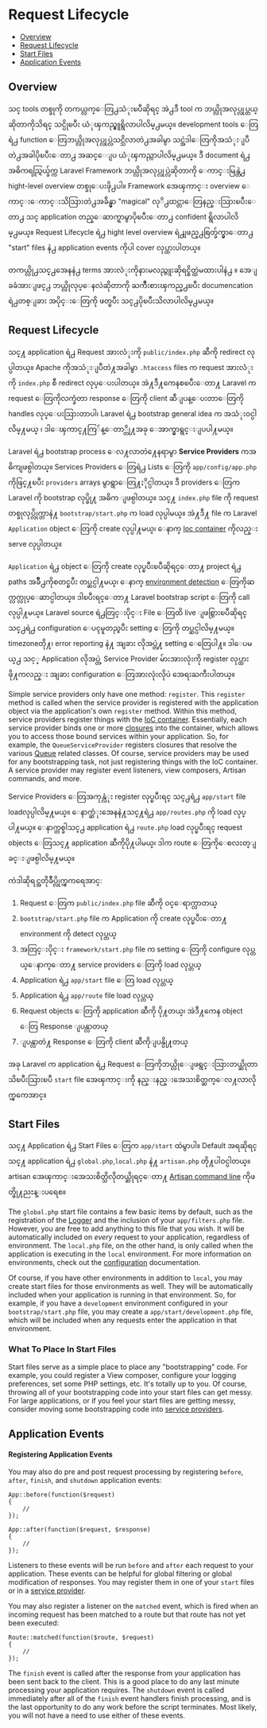 ﻿# Request Lifecycle

- [Overview](#overview)
- [Request Lifecycle](#request-lifecycle)
- [Start Files](#start-files)
- [Application Events](#application-events)

<a name="overview"></a>
## Overview

သင္ tools တစ္ခုကို တကယ္လက္ေတြ႕သံုးၿပီဆိုရင္ အဲ႕ဒီ tool က ဘယ္လိုအလုပ္လုပ္တယ္ဆိုတာကိုသိရင္ သင္ပိုၿပီး ယံုၾကည္မွူရွိလာပါလိမ္႕မယ္။ development tools ေတြရဲ႕ function ေတြဘယ္လိုအလုပ္လုပ္လဲသင္သိလာတဲ႕အခါမွာ သင္အဲဒါေတြကိုအသံုးျပဳတဲ႕အခါပိုၿပီးေတာ႕ အဆင္ေျပ ယံုၾကည္လာပါလိမ္႕မယ္။ ဒီ document ရဲ႕ အဓိကရည္ရြယ္ခ်က္က  Laravel Framework ဘယ္လိုအလုပ္လုပ္လဲဆိုတာကို ေကာင္းမြန္တဲ႕ hight-level overview တစ္ခုေပးဖို႕ပါ။ Framework အေၾကာင္း overview ေကာင္းေကာင္းသိသြားတဲ႕အခ်ိန္မွာ "magical" လုိ႕ထင္တာေတြနည္းသြားၿပီးေတာ႕ သင္ application တည္ေဆာက္ရာမွာပိုၿပီးေတာ႕ confident ရွိလာပါလိမ္႕မယ္။ Request Lifecycle  ရဲ႕ hight level overview ရဲ႕ျဖည္႕စြတ္ခ်က္မွာေတာ႕ "start" files နဲ႕ application events ကိုပါ cover လုပ္ထားပါတယ္။

တကယ္လို႕သင္႕အေနနဲ႕ terms အားလံုးကိုနားမလည္ဘူးဆိုရင္စိတ္ထဲမထားပါနဲ႕ ။ အေျခခံအားျဖင္႕ ဘယ္လိုလုပ္ေနလဲဆိုတာကို ႀကိဳးစားၾကည္႕ၿပီး documencation ရဲ႕တစ္ျခား အပိုင္းေတြကို ဖတ္ၿပီး သင္႕ပိုၿပီးသိလာပါလိမ္႕မယ္။

<a name="request-lifecycle"></a>
## Request Lifecycle

သင္႔ application ရဲ႕ Request အားလံုးကို `public/index.php` ဆီကို redirect လုပ္ပါတယ္။  Apache ကိုအသံုးျပဳတဲ႔အခါမွာ `.htaccess` files က request အားလံုးကို `index.php` စီ redirect လုပ္ေပးပါတယ္။ အဲ႔ဒီ႔ကေနစၿပီးေတာ႔ Laravel က request ေတြကိုလက္ခံတာ  response ေတြကို client ဆီျပန္ေပးတာေတြကို handles လုပ္ေပးသြားတာပါ၊ Laravel ရဲ႕  bootstrap general idea က အသံုးဝင္ပါလိမ္႔မယ္ ၊ ဒါေၾကာင္႔ကြ်န္ေတာ္တို႔အခု ေအာက္မွာရွင္းျပပါ႔မယ္။

Laravel ရဲ႕ bootstrap process ေလ႔လာတဲ႔ေနရာမွာ **Service Providers**  ကအဓိကျဖစ္ပါတယ္။ Services Providers ေတြရဲ႕  Lists ေတြကို  `app/config/app.php` ကိုဖြင္႔ၿပီး `providers` arrays မွာရွာေတြ႔ႏိုင္ပါတယ္။ ဒီ providers ေတြက Laravel ကို bootstrap လုပ္ဖို႔ အဓိက ျဖစ္ပါတယ္။ သင္႔ `index.php` file ကို request တစ္ခုလုပ္လိုက္တာနဲ႔ `bootstrap/start.php` က load လုပ္ပါမယ္။ အဲ႔ဒီ႔ file က Laravel `Application` object ေတြကို create လုပ္ပါ႔မယ္၊ ေနာက္ [Ioc container](/docs/ioc) ကိုလည္း serve လုပ္ပါတယ္။

`Application` ရဲ႕ object ေတြကို create လုပ္ၿပီးၿပီဆိုရင္ေတာ႔ project ရဲ႕ paths အခ်ိဳ႕ကိုစတင္ၿပီး တပ္ဆင္ပါ႔မယ္၊ ေနာက္ [environment detection](/docs/configuration#environment-configuration) ေတြကိုဆက္လက္လုပ္ေဆာင္ပါတယ္။ ဒါၿပီးရင္ေတာ႔ Laravel bootstrap script ေတြကို call လုပ္ပါ႔မယ္။ Laravel source ရဲ႕တြင္းပိုင္း File ေတြထိ live ျဖစ္သြားၿပီဆိုရင္ သင္႕ရဲ႕ configuration ေပၚမူတည္ၿပီး setting ေတြကို တပ္ဆင္ပါလိမ္႔မယ္။ timezoneတို႔၊ error reporting နဲ႔ အျခား လိုအပ္တဲ႔ setting ေတြေပါ႔။ ဒါေပမယ္႕ သင့္ Application လိုအပ္တဲ့ Service Provider မ်ားအားလုံးကို register လုပ္ထားဖို႔ကလည္း အျခား configuration ေတြအားလုံးလိုပဲ အေရးႀကီးပါတယ္။

Simple service providers only have one method: `register`. This `register` method is called when the service provider is registered with the application object via the application's own `register` method. Within this method, service providers register things with the [IoC container](/docs/ioc). Essentially, each service provider binds one or more [closures](http://us3.php.net/manual/en/functions.anonymous.php) into the container, which allows you to access those bound services within your application. So, for example, the `QueueServiceProvider` registers closures that resolve the various [Queue](/docs/queues) related classes. Of course, service providers may be used for any bootstrapping task, not just registering things with the IoC container. A service provider may register event listeners, view composers, Artisan commands, and more.

Service Providers ေတြအကုန္လံုး register လုပ္ၿပီးရင္ သင္႕ရဲ႕ `app/start` file loadလုပ္ပါလိမ္႔မယ္။ ေနာက္ဆံုးအေနနဲ႔သင္႔ရဲ႕ `app/routes.php` ကို load လုပ္ပါ႔မယ္။ ေနာက္တစ္ခါသင္႕ application ရဲ႕ `route.php` load လုပ္ၿပီးရင္ request objects ေတြသင္႔ application ဆီကိုပို႔ပါမယ္၊ ဒါက route ေတြကိုေစလႊတ္ျခင္းျဖစ္ပါလိမ္႔မယ္။

ကဲဒါဆိုရင္အတိုခ်ဳပ္လိုက္ၾကရေအာင္:

1.  Request ေတြက `public/index.php` file ဆီကို ဝင္ေရာက္လာတယ္
2.  `bootstrap/start.php` file က  Application ကို create လုပ္ၿပီးေတာ႔ environment ကို detect လုပ္တယ္
3. အတြင္းပိုင္း `framework/start.php` file က setting ေတြကို configure လုပ္တယ္ေနာက္ေတာ႔ service providers ေတြကို load လုပ္တယ္
4. Application ရဲ႕ `app/start` file ေတြ load လုပ္တယ္
5. Application ရဲ႕ `app/route` file load လုပ္တယ္
6. Request objects ေတြကို application ဆီကို ပို႔တယ္၊ အဲဒီ႔ကေန object ေတြ Response ျပန္လာတယ္
7. ျပန္လာတဲ႔ Response ေတြကို client ဆီကိုျပန္ပို႔တယ္

အခု Laravel က application ရဲ႕ Request  ေတြကိုဘယ္လိုေျဖရွင္းသြားတယ္ဆိုတာသိၿပီးသြားၿပီ `start`  file အေၾကာင္းကို နည္းနည္းအေသးစိတ္ဆက္ေလ႔လာလိုက္ၾကေအာင္။

<a name="start-files"></a>
## Start Files

သင္႔ Application ရဲ႕ Start Files ေတြက `app/start` ထဲမွာပါ။ Default အရဆိုရင္ သင္႔ application ရဲ႕ `global.php`,`local.php` နဲ႔ `artisan.php` တို႔ပါဝင္ပါတယ္။ artisan အေၾကာင္းအေသးစိတ္သိလိုတယ္ဆိုရင္ေတာ႔ [Artisan command line](/docs/command#registering-commands) ကိုဖတ္ဖို႔ညႊန္းပရေစ။

The `global.php` start file contains a few basic items by default, such as the registration of the [Logger](/docs/errors) and the inclusion of your `app/filters.php` file. However, you are free to add anything to this file that you wish. It will be automatically included on _every_ request to your application, regardless of environment. The `local.php` file, on the other hand, is only called when the application is executing in the `local` environment. For more information on environments, check out the [configuration](/docs/configuration) documentation.

Of course, if you have other environments in addition to `local`, you may create start files for those environments as well. They will be automatically included when your application is running in that environment. So, for example, if you have a `development` environment configured in your `bootstrap/start.php` file, you may create a `app/start/development.php` file, which will be included when any requests enter the application in that environment.

### What To Place In Start Files

Start files serve as a simple place to place any "bootstrapping" code. For example, you could register a View composer, configure your logging preferences, set some PHP settings, etc. It's totally up to you. Of course, throwing all of your bootstrapping code into your start files can get messy. For large applications, or if you feel your start files are getting messy, consider moving some bootstrapping code into [service providers](/docs/ioc#service-providers).

<a name="application-events"></a>
## Application Events

#### Registering Application Events

You may also do pre and post request processing by registering `before`, `after`, `finish`, and `shutdown` application events:

	App::before(function($request)
	{
		//
	});

	App::after(function($request, $response)
	{
		//
	});

Listeners to these events will be run `before` and `after` each request to your application. These events can be helpful for global filtering or global modification of responses. You may register them in one of your `start` files or in a [service provider](/docs/ioc#service-providers).

You may also register a listener on the `matched` event, which is fired when an incoming request has been matched to a route but that route has not yet been executed:

	Route::matched(function($route, $request)
	{
		//
	});

The `finish` event is called after the response from your application has been sent back to the client. This is a good place to do any last minute processing your application requires. The `shutdown` event is called immediately after all of the `finish` event handlers finish processing, and is the last opportunity to do any work before the script terminates. Most likely, you will not have a need to use either of these events.